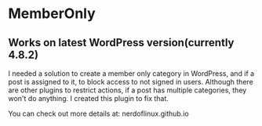 # MemberOnly
## Works on latest WordPress version(currently 4.8.2)
I needed a solution to create a member only category in WordPress, and if a post is assigned to it, to block access to not signed in users. Although there are other plugins to restrict actions, if a post has multiple categories, they won't do anything. I created this plugin to fix that. 

You can check out more details at: nerdoflinux.github.io
